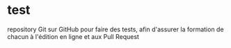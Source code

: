 # test
repository Git sur GitHub pour faire des tests, afin d'assurer la formation de chacun à l'édition en ligne et aux Pull Request
